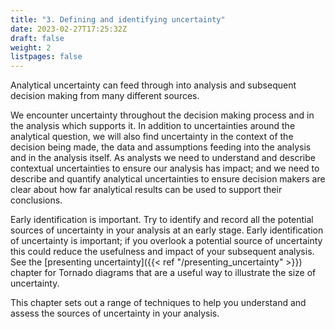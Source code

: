 ```yaml
---
title: "3. Defining and identifying uncertainty"
date: 2023-02-27T17:25:32Z
draft: false
weight: 2
listpages: false
---
```


Analytical uncertainty can feed through into analysis and subsequent decision making from many different sources.

We encounter uncertainty throughout the decision making process and in the analysis which supports it. In addition to uncertainties around the analytical question, we will also find uncertainty in the context of the decision being made, the data and assumptions feeding into the analysis and in the analysis itself. As analysts we need to understand and describe contextual uncertainties to ensure our analysis has impact; and we need to describe and quantify analytical uncertainties to ensure decision makers are clear about how far analytical results can be used to support their conclusions.

Early identification is important. Try to identify and record all the potential sources of uncertainty in your analysis at an early stage. Early identification of uncertainty is important; if you overlook a potential source of uncertainty this could reduce the usefulness and impact of your subsequent analysis. See the [presenting uncertainty]({{< ref "/presenting_uncertainty" >}}) chapter for Tornado diagrams that are a useful way to illustrate the size of uncertainty.

This chapter sets out a range of techniques to help you understand and assess the sources of uncertainty in your analysis.
